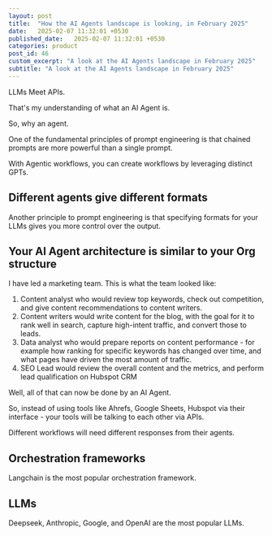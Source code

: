 ```yaml
---
layout: post
title:  "How the AI Agents landscape is looking, in February 2025"
date:   2025-02-07 11:32:01 +0530
published_date:   2025-02-07 11:32:01 +0530
categories: product
post_id: 46
custom_excerpt: "A look at the AI Agents landscape in February 2025"
subtitle: "A look at the AI Agents landscape in February 2025"
---
```


LLMs Meet APIs.

That's my understanding of what an AI Agent is.

So, why an agent.

One of the fundamental principles of prompt engineering is that chained prompts are more powerful than a single prompt.

With Agentic workflows, you can create workflows by leveraging distinct GPTs.

## Different agents give different formats

Another principle to prompt engineering is that specifying formats for your LLMs gives you more control over the output.

## Your AI Agent architecture is similar to your Org structure

I have led a marketing team. This is what the team looked like:
1. Content analyst who would review top keywords, check out competition, and give content recommendations to content writers.
2. Content writers would write content for the blog, with the goal for it to rank well in search, capture high-intent traffic, and convert those to leads.
3. Data analyst who would prepare reports on content performance - for example how ranking for specific keywords has changed over time, and what pages have driven the most amount of traffic.
4. SEO Lead would review the overall content and the metrics, and perform lead qualification on Hubspot CRM

Well, all of that can now be done by an AI Agent.

So, instead of using tools like Ahrefs, Google Sheets, Hubspot via their interface - your tools will be talking to each other via APIs.

Different workflows will need different responses from their agents. 

## Orchestration frameworks

Langchain is the most popular orchestration framework.

## LLMs

Deepseek, Anthropic, Google, and OpenAI are the most popular LLMs.